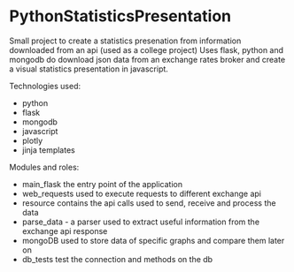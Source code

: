 # PythonStatisticsPresentation

Small project to create a statistics presenation from information downloaded from an api (used as a college project)
Uses flask, python and mongodb do download json data from an exchange rates broker and create a visual statistics presentation in javascript.

Technologies used:
 - python
 - flask
 - mongodb
 - javascript
 - plotly
 - jinja templates
 
 
Modules and roles:
 - main_flask the entry point of the application
 - web_requests used to execute requests to different exchange api
 - resource contains the api calls used to send, receive and process the data
 - parse_data - a parser used to extract useful information from the exchange api response
 - mongoDB used to store data of specific graphs and compare them later on
 - db_tests test the connection and methods on the db
